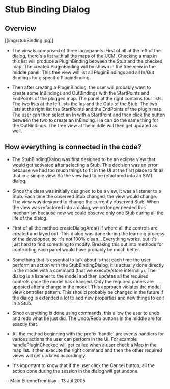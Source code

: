 # Stub Binding Dialog

## Overview

[[img/stubBinding.jpg]]

  - The view is composed of three largepanels. First of all at the left
    of the dialog, there's a list with all the maps of the UCM. Checking
    a map in this list will produce a PluginBinding between the Stub and
    the checked map. The created PluginBinding will be shown in the tree
    view in the middle panel. This tree view will list all
    PluginBindings and all In/Out Bindings for a specific PluginBinding.

<!-- end list -->

  - Then after creating a PluginBinding, the user will probably want to
    create some InBindings and OutBindings with the StartPoints and
    EndPoints of the plugged map. The panel at the right contains four
    lists. The two lists at the left lists the Ins and the Outs of the
    Stub. The two lists at the right list the StartPoints and the
    EndPoints of the plugin map. The user can then select an In with a
    StartPoint and then click the button between the two to create an
    InBinding. He can do the same thing for the OutBindings. The tree
    view at the middle will then get updated as well.

## How everything is connected in the code?

  - The StubBindingDialog was first designed to be an eclipse view that
    would get activated after selecting a Stub. This decision was an
    error because we had too much things to fit in the UI at the first
    place to fit all that in a simple view. So the view had to be
    refactored into an SWT dialog.

<!-- end list -->

  - Since the class was initially designed to be a view, it was a
    listener to a Stub. Each time the observed Stub changed, the view
    would change. The view was designed to change the currently observed
    Stub. When the view was refactored into a dialog, we no longer
    needed this mechanism because now we could observe only one Stub
    during all the life of the dialog.

<!-- end list -->

  - First of all the method createDialogArea() if where all the controls
    are created and layed out. This dialog was done during the learning
    process of the developper, so it's not 100% clean... Everything
    works, but it's just hard to find something to modify. Breaking this
    out into methods for contructing each panel would have probably be
    much better.

<!-- end list -->

  - Something that is essential to talk about is that each time the user
    perform an action with the StubBindingDialog, it is actually done
    directly in the model with a command (that we execute/store
    internally). The dialog is a listener to the model and then updates
    all the required controls once the model has changed. Only the
    required panels are updated after a change in the model. This
    approach violates the model view controller pattern. This should
    probably be changed in the future if the dialog is extended a lot to
    add new properties and new things to edit in a Stub.

<!-- end list -->

  - Since everything is done using commands, this allow the user to undo
    and redo what he just did. The Undo/Redo buttons in the middle are
    for exactly that.

<!-- end list -->

  - All the method beginning with the prefix 'handle' are events
    handlers for various actions the user can perform in the UI. For
    example handlePluginChecked will get called when a user check a Map
    in the map list. It then execute the right command and then the
    other required views will get updated accordingly.

<!-- end list -->

  - It's important to know that if the user click the Cancel button, all
    the action done during the session in the dialog will get undone.

\-- Main.EtienneTremblay - 13 Jul 2005

